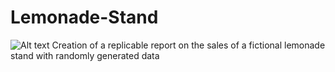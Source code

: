 # Lemonade-Stand
![Alt text](img/lemonde-stand-logo?raw=true "Logo")
Creation of a replicable report on the sales of a fictional lemonade stand with randomly generated data
